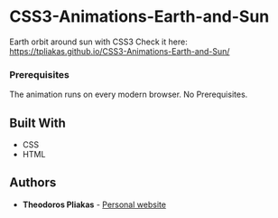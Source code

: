 # CSS3-Animations-Earth-and-Sun
Earth orbit around sun with CSS3
Check it here: https://tpliakas.github.io/CSS3-Animations-Earth-and-Sun/


### Prerequisites

The animation runs on every modern browser. No Prerequisites.

## Built With

* CSS
* HTML

## Authors

* **Theodoros Pliakas** - [Personal website](http://www.tpliakas.com)
